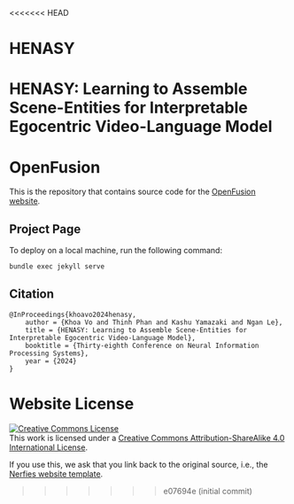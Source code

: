 <<<<<<< HEAD
# HENASY
HENASY: Learning to Assemble Scene-Entities for Interpretable Egocentric Video-Language Model
=======
# OpenFusion

This is the repository that contains source code for the [OpenFusion website](https://uark-aicv.github.io/HENASY/).

## Project Page

To deploy on a local machine, run the following command:

```bash
bundle exec jekyll serve
```

## Citation
```
@InProceedings{khoavo2024henasy,
    author = {Khoa Vo and Thinh Phan and Kashu Yamazaki and Ngan Le},
    title = {HENASY: Learning to Assemble Scene-Entities for Interpretable Egocentric Video-Language Model},
    booktitle = {Thirty-eighth Conference on Neural Information Processing Systems},
    year = {2024}
}
```

# Website License
<a rel="license" href="http://creativecommons.org/licenses/by-sa/4.0/"><img alt="Creative Commons License" style="border-width:0" src="https://i.creativecommons.org/l/by-sa/4.0/88x31.png" /></a><br />This work is licensed under a <a rel="license" href="http://creativecommons.org/licenses/by-sa/4.0/">Creative Commons Attribution-ShareAlike 4.0 International License</a>.

If you use this, we ask that you link back to the original source, i.e., the [Nerfies website template](https://github.com/nerfies/nerfies.github.io).
>>>>>>> e07694e (initial commit)
